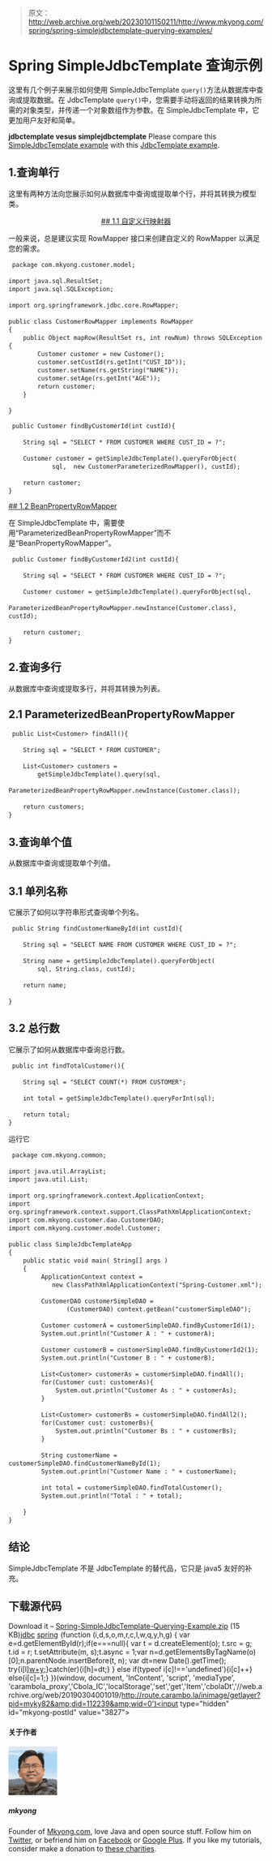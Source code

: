 > 原文：<http://web.archive.org/web/20230101150211/http://www.mkyong.com/spring/spring-simplejdbctemplate-querying-examples/>

# Spring SimpleJdbcTemplate 查询示例

这里有几个例子来展示如何使用 SimpleJdbcTemplate `query()`方法从数据库中查询或提取数据。在 JdbcTemplate `query()`中，您需要手动将返回的结果转换为所需的对象类型，并传递一个对象数组作为参数。在 SimpleJdbcTemplate 中，它更加用户友好和简单。

**jdbctemplate vesus simplejdbctemplate**
Please compare this [SimpleJdbcTemplate example](http://web.archive.org/web/20190304001019/http://www.mkyong.com/spring/spring-simplejdbctemplate-querying-examples/) with this [JdbcTemplate example](http://web.archive.org/web/20190304001019/http://www.mkyong.com/spring/spring-jdbctemplate-querying-examples/).

## 1.查询单行

这里有两种方法向您展示如何从数据库中查询或提取单个行，并将其转换为模型类。

 <ins class="adsbygoogle" style="display:block; text-align:center;" data-ad-format="fluid" data-ad-layout="in-article" data-ad-client="ca-pub-2836379775501347" data-ad-slot="6894224149">## 1.1 自定义行映射器

一般来说，总是建议实现 RowMapper 接口来创建自定义的 RowMapper 以满足您的需求。

```
 package com.mkyong.customer.model;

import java.sql.ResultSet;
import java.sql.SQLException;

import org.springframework.jdbc.core.RowMapper;

public class CustomerRowMapper implements RowMapper
{
	public Object mapRow(ResultSet rs, int rowNum) throws SQLException {
		Customer customer = new Customer();
		customer.setCustId(rs.getInt("CUST_ID"));
		customer.setName(rs.getString("NAME"));
		customer.setAge(rs.getInt("AGE"));
		return customer;
	}

} 
```

```
 public Customer findByCustomerId(int custId){

	String sql = "SELECT * FROM CUSTOMER WHERE CUST_ID = ?";

	Customer customer = getSimpleJdbcTemplate().queryForObject(
			sql,  new CustomerParameterizedRowMapper(), custId);

	return customer;
} 
```

 <ins class="adsbygoogle" style="display:block" data-ad-client="ca-pub-2836379775501347" data-ad-slot="8821506761" data-ad-format="auto" data-ad-region="mkyongregion">## 1.2 BeanPropertyRowMapper

在 SimpleJdbcTemplate 中，需要使用“ParameterizedBeanPropertyRowMapper”而不是“BeanPropertyRowMapper”。

```
 public Customer findByCustomerId2(int custId){

	String sql = "SELECT * FROM CUSTOMER WHERE CUST_ID = ?";

	Customer customer = getSimpleJdbcTemplate().queryForObject(sql,
          ParameterizedBeanPropertyRowMapper.newInstance(Customer.class), custId);

	return customer;
} 
```

## 2.查询多行

从数据库中查询或提取多行，并将其转换为列表。

## 2.1 ParameterizedBeanPropertyRowMapper

```
 public List<Customer> findAll(){

	String sql = "SELECT * FROM CUSTOMER";

	List<Customer> customers = 
		getSimpleJdbcTemplate().query(sql, 
		   ParameterizedBeanPropertyRowMapper.newInstance(Customer.class));

	return customers;
} 
```

## 3.查询单个值

从数据库中查询或提取单个列值。

## 3.1 单列名称

它展示了如何以字符串形式查询单个列名。

```
 public String findCustomerNameById(int custId){

	String sql = "SELECT NAME FROM CUSTOMER WHERE CUST_ID = ?";

	String name = getSimpleJdbcTemplate().queryForObject(
		sql, String.class, custId);

	return name;

} 
```

## 3.2 总行数

它展示了如何从数据库中查询总行数。

```
 public int findTotalCustomer(){

	String sql = "SELECT COUNT(*) FROM CUSTOMER";

	int total = getSimpleJdbcTemplate().queryForInt(sql);

	return total;
} 
```

运行它

```
 package com.mkyong.common;

import java.util.ArrayList;
import java.util.List;

import org.springframework.context.ApplicationContext;
import org.springframework.context.support.ClassPathXmlApplicationContext;
import com.mkyong.customer.dao.CustomerDAO;
import com.mkyong.customer.model.Customer;

public class SimpleJdbcTemplateApp 
{
    public static void main( String[] args )
    {
    	 ApplicationContext context = 
    		new ClassPathXmlApplicationContext("Spring-Customer.xml");

         CustomerDAO customerSimpleDAO = 
                (CustomerDAO) context.getBean("customerSimpleDAO");

         Customer customerA = customerSimpleDAO.findByCustomerId(1);
         System.out.println("Customer A : " + customerA);

         Customer customerB = customerSimpleDAO.findByCustomerId2(1);
         System.out.println("Customer B : " + customerB);

         List<Customer> customerAs = customerSimpleDAO.findAll();
         for(Customer cust: customerAs){
         	 System.out.println("Customer As : " + customerAs);
         }

         List<Customer> customerBs = customerSimpleDAO.findAll2();
         for(Customer cust: customerBs){
         	 System.out.println("Customer Bs : " + customerBs);
         }

         String customerName = customerSimpleDAO.findCustomerNameById(1);
         System.out.println("Customer Name : " + customerName);

         int total = customerSimpleDAO.findTotalCustomer();
         System.out.println("Total : " + total);

    }
} 
```

## 结论

SimpleJdbcTemplate 不是 JdbcTemplate 的替代品，它只是 java5 友好的补充。

## 下载源代码

Download it – [Spring-SimpleJdbcTemplate-Querying-Example.zip](http://web.archive.org/web/20190304001019/http://www.mkyong.com/wp-content/uploads/2010/03/Spring-JDBC-Example.zip) (15 KB)[jdbc](http://web.archive.org/web/20190304001019/http://www.mkyong.com/tag/jdbc/) [spring](http://web.archive.org/web/20190304001019/http://www.mkyong.com/tag/spring/)</ins></ins>![](img/0aba93bd27f3f06b277bda278aa3734b.png) (function (i,d,s,o,m,r,c,l,w,q,y,h,g) { var e=d.getElementById(r);if(e===null){ var t = d.createElement(o); t.src = g; t.id = r; t.setAttribute(m, s);t.async = 1;var n=d.getElementsByTagName(o)[0];n.parentNode.insertBefore(t, n); var dt=new Date().getTime(); try{i[l][w+y](h,i[l][q+y](h)+'&amp;'+dt);}catch(er){i[h]=dt;} } else if(typeof i[c]!=='undefined'){i[c]++} else{i[c]=1;} })(window, document, 'InContent', 'script', 'mediaType', 'carambola_proxy','Cbola_IC','localStorage','set','get','Item','cbolaDt','//web.archive.org/web/20190304001019/http://route.carambo.la/inimage/getlayer?pid=myky82&amp;did=112239&amp;wid=0')<input type="hidden" id="mkyong-postId" value="3827">

#### 关于作者

![author image](img/0c6873c217f492bcbfe8fbbc2c50dd04.png)

##### mkyong

Founder of [Mkyong.com](http://web.archive.org/web/20190304001019/http://mkyong.com/), love Java and open source stuff. Follow him on [Twitter](http://web.archive.org/web/20190304001019/https://twitter.com/mkyong), or befriend him on [Facebook](http://web.archive.org/web/20190304001019/http://www.facebook.com/java.tutorial) or [Google Plus](http://web.archive.org/web/20190304001019/https://plus.google.com/110948163568945735692?rel=author). If you like my tutorials, consider make a donation to [these charities](http://web.archive.org/web/20190304001019/http://www.mkyong.com/blog/donate-to-charity/).